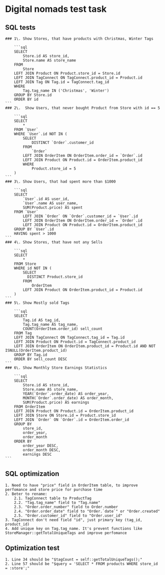# Digital nomads test task
## SQL tests
	
	### 1\. Show Stores, that have products with Christmas, Winter Tags
	
		```sql
		SELECT 
			Store.id AS store_id,
			Store.name AS store_name
		FROM 
			Store 
		LEFT JOIN Product ON Product.store_id = Store.id
		LEFT JOIN TagConnect ON TagConnect.product_id = Product.id
		LEFT JOIN Tag ON Tag.id = TagConnect.tag_id
		WHERE 
			Tag.tag_name IN ('Christmas', 'Winter')
		GROUP BY Store.id
		ORDER BY id
	```
	### 2\.  Show Users, that never bought Product from Store with id == 5
	
		```sql
		SELECT 
			* 
		FROM `User`
		WHERE `User`.id NOT IN (
			SELECT 
				DISTINCT `Order`.customer_id
			FROM 
				`Order` 
			LEFT JOIN OrderItem ON OrderItem.order_id = `Order`.id
			LEFT JOIN Product ON Product.id = OrderItem.product_id 
			WHERE 
				Product.store_id = 5
		)
	```
	### 3\. Show Users, that had spent more than $1000
	
		```sql
		SELECT 
			`User`.id AS user_id,
			`User`.name AS user_name,
			SUM(Product.price) AS spent
		FROM `User`
			LEFT JOIN `Order` ON `Order`.customer_id = `User`.id 
			LEFT JOIN OrderItem ON OrderItem.order_id = `Order`.id
			LEFT JOIN Product ON Product.id = OrderItem.product_id 
		GROUP BY `User`.id
		HAVING spent > 1000	
	```
	### 4\. Show Stores, that have not any Sells
	
		```sql
		SELECT 
			*
		FROM Store 
		WHERE id NOT IN (
			SELECT 
			  DISTINCT Product.store_id  
			FROM
				OrderItem 
			LEFT JOIN Product ON OrderItem.product_id = Product.id
		)
	```
	### 5\. Show Mostly sold Tags
	
		```sql
		SELECT 
			Tag.id AS tag_id,
			Tag.tag_name AS tag_name,
			COUNT(OrderItem.order_id) sell_count
		FROM Tag 
		LEFT JOIN TagConnect ON TagConnect.tag_id = Tag.id
		LEFT JOIN Product ON Product.id = TagConnect.product_id
		LEFT JOIN OrderItem ON OrderItem.product_id = Product.id AND NOT ISNULL(OrderItem.product_id)
		GROUP BY Tag.id
		ORDER BY sell_count DESC
	```
	### 6\. Show Monthly Store Earnings Statistics 
	
		```sql
		SELECT 
			Store.id AS store_id,
			Store.name AS store_name,
			YEAR(`Order`.order_date) AS order_year,
			MONTH(`Order`.order_date) AS order_month,
			SUM(Product.price) AS earnings
		FROM OrderItem 
		LEFT JOIN Product ON Product.id = OrderItem.product_id
		LEFT JOIN Store ON Store.id = Product.store_id
		LEFT JOIN `Order` ON `Order`.id = OrderItem.order_id
		GROUP BY 
			store_id,
			order_year,
			order_month
		ORDER BY 
			order_year DESC, 
			order_month DESC, 
			earnings DESC
	```
## SQL optimization
	1. Need to have "price" field in OrderItem table, to improve perfomance and store price for purchase time
	2. Beter to rename:
		2.1. TagConnect table to ProductTag
		2.2. "Tag.tag_name" field to "Tag.name"
		2.3. "Order.order_number" field to Order.number
		2.4. "Order.order_date" field to "Order.`date`" or "Order.created"
		2.5. "Order.customer_id" field to "Order.user_id"
	3. TagConnect don't need field "id", just primary key (tag_id, product_id)
	4. Add unique key on Tag.tag_name. It's prevent functions like StoreManager::getTotalUniqueTags and improve perfomance	
	
## Optimization test
	1. Line 34 should be "$tagCount = self::getTotalUniqueTags();"
	2. Line 57 should be "$query = 'SELECT * FROM products WHERE store_id = :store';"
